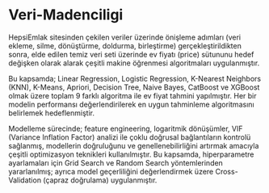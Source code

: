 # Veri-Madenciligi
HepsiEmlak sitesinden çekilen veriler üzerinde önişleme adımları (veri ekleme, silme, dönüştürme, doldurma, birleştirme) gerçekleştirildikten sonra, elde edilen temiz veri seti üzerinde ev fiyatı (price) sütununu hedef değişken olarak alarak çeşitli makine öğrenmesi algoritmaları uygulanmıştır.

Bu kapsamda; Linear Regression, Logistic Regression, K-Nearest Neighbors (KNN), K-Means, Apriori, Decision Tree, Naive Bayes, CatBoost ve XGBoost olmak üzere toplam 9 farklı algoritma ile ev fiyat tahmini yapılmıştır. Her bir modelin performansı değerlendirilerek en uygun tahminleme algoritmasını belirlemek hedeflenmiştir.

Modelleme sürecinde; feature engineering, logaritmik dönüşümler, VIF (Variance Inflation Factor) analizi ile çoklu doğrusal bağlantıların kontrolü sağlanmış, modellerin doğruluğunu ve genellenebilirliğini artırmak amacıyla çeşitli optimizasyon teknikleri kullanılmıştır. Bu kapsamda, hiperparametre ayarlamaları için Grid Search ve Random Search yöntemlerinden yararlanılmış; ayrıca model geçerliliğini değerlendirmek üzere Cross-Validation (çapraz doğrulama) uygulanmıştır.
